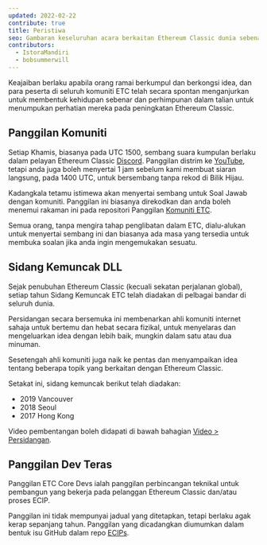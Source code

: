 ```yaml
---
updated: 2022-02-22
contribute: true
title: Peristiwa
seo: Gambaran keseluruhan acara berkaitan Ethereum Classic dunia sebenar dan maya. Sidang Kemuncak ETC dan Panggilan Komuniti mingguan dialu-alukan kepada semua!
contributors:
  - IstoraMandiri
  - bobsummerwill
---
```


Keajaiban berlaku apabila orang ramai berkumpul dan berkongsi idea, dan para peserta di seluruh komuniti ETC telah secara spontan menganjurkan untuk membentuk kehidupan sebenar dan perhimpunan dalam talian untuk menumpukan perhatian mereka pada peningkatan Ethereum Classic.

## Panggilan Komuniti

Setiap Khamis, biasanya pada UTC 1500, sembang suara kumpulan berlaku dalam pelayan Ethereum Classic [Discord](https://ethereumclassic.org/discord). Panggilan distrim ke [YouTube](https://www.youtube.com/channel/UCp07VPnC1ejyAp5gMvvA4dw/videos), tetapi anda juga boleh menyertai 1 jam sebelum kami membuat siaran langsung, pada 1400 UTC, untuk bersembang tanpa rekod di Bilik Hijau.

Kadangkala tetamu istimewa akan menyertai sembang untuk Soal Jawab dengan komuniti. Panggilan ini biasanya direkodkan dan anda boleh menemui rakaman ini pada repositori Panggilan [Komuniti ETC](https://github.com/ethereumclassic/community-calls).

Semua orang, tanpa mengira tahap penglibatan dalam ETC, dialu-alukan untuk menyertai sembang ini dan biasanya ada masa yang tersedia untuk membuka soalan jika anda ingin mengemukakan sesuatu.

## Sidang Kemuncak DLL

Sejak penubuhan Ethereum Classic (kecuali sekatan perjalanan global), setiap tahun Sidang Kemuncak ETC telah diadakan di pelbagai bandar di seluruh dunia.

Persidangan secara bersemuka ini membenarkan ahli komuniti internet sahaja untuk bertemu dan hebat secara fizikal, untuk menyelaras dan mengeluarkan idea dengan lebih baik, mungkin dalam satu atau dua minuman.

Sesetengah ahli komuniti juga naik ke pentas dan menyampaikan idea tentang beberapa topik yang berkaitan dengan Ethereum Classic.

Setakat ini, sidang kemuncak berikut telah diadakan:

- 2019 Vancouver
- 2018 Seoul
- 2017 Hong Kong

Video pembentangan boleh didapati di bawah bahagian [Video > Persidangan](/videos/conferences).

## Panggilan Dev Teras

Panggilan ETC Core Devs ialah panggilan perbincangan teknikal untuk pembangun yang bekerja pada pelanggan Ethereum Classic dan/atau proses ECIP.

Panggilan ini tidak mempunyai jadual yang ditetapkan, tetapi berlaku agak kerap sepanjang tahun. Panggilan yang dicadangkan diumumkan dalam bentuk isu GitHub dalam repo [ECIPs](https://github.com/ethereumclassic/ECIPs/issues?q=is%3Aissue+Devs+Call).
